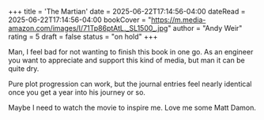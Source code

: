 +++
title = 'The Martian'
date = 2025-06-22T17:14:56-04:00
dateRead = 2025-06-22T17:14:56-04:00
bookCover = "https://m.media-amazon.com/images/I/71Tp86ptAtL._SL1500_.jpg"
author = "Andy Weir"
rating = 5
draft = false
status = "on hold"
+++

Man, I feel bad for not wanting to finish this book in one go.
As an engineer you want to appreciate and support this kind of media, but man it can be quite dry.

Pure plot progression can work, but the journal entries feel nearly identical once you get a year into his journey or so.

Maybe I need to watch the movie to inspire me.
Love me some Matt Damon.
